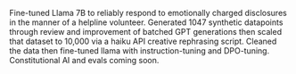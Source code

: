 Fine-tuned Llama 7B to reliably respond to emotionally charged disclosures in the manner of a helpline volunteer. Generated 1047 synthetic datapoints through review and improvement of batched GPT generations then scaled that dataset to 10,000 via a haiku API creative rephrasing script. Cleaned the data then fine-tuned llama with instruction-tuning and DPO-tuning. Constitutional AI and evals coming soon.
